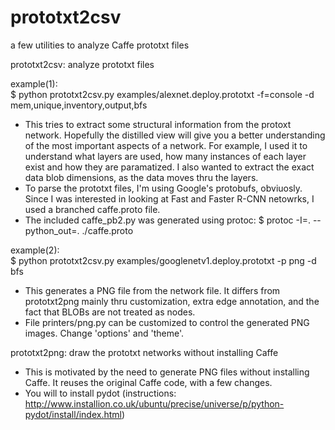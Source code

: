 # prototxt2csv
a few utilities to analyze Caffe prototxt files

prototxt2csv: analyze prototxt files

example(1):<br>
$ python prototxt2csv.py examples/alexnet.deploy.prototxt  -f=console -d mem,unique,inventory,output,bfs

- This tries to extract some structural information from the protoxt network.  Hopefully the distilled view will give you a better understanding of the most important aspects of a network.  For example, I used it to understand  what layers are used, how many instances of each layer exist and how they are paramatized.  I also wanted to extract the exact data blob dimensions, as the data moves thru the layers.
- To parse the prototxt files, I'm using Google's protobufs, obviuosly.  Since I was interested in looking at Fast and Faster R-CNN netowrks, I used a branched caffe.proto file.
- The included caffe_pb2.py was generated using protoc:
  $ protoc -I=.  --python_out=. ./caffe.proto

example(2):<br>
$ python prototxt2csv.py examples/googlenetv1.deploy.prototxt -p png -d bfs

- This generates a PNG file from the network file.  It differs from prototxt2png mainly thru customization, extra edge annotation, and the fact that BLOBs are not treated as nodes.
- File printers/png.py can be customized to control the generated PNG images.  Change 'options' and 'theme'.

prototxt2png: draw the prototxt networks without installing Caffe
- This is motivated by the need to generate PNG files without installing Caffe.  It reuses the original Caffe code, with a few changes.
- You will to install pydot (instructions: http://www.installion.co.uk/ubuntu/precise/universe/p/python-pydot/install/index.html)

